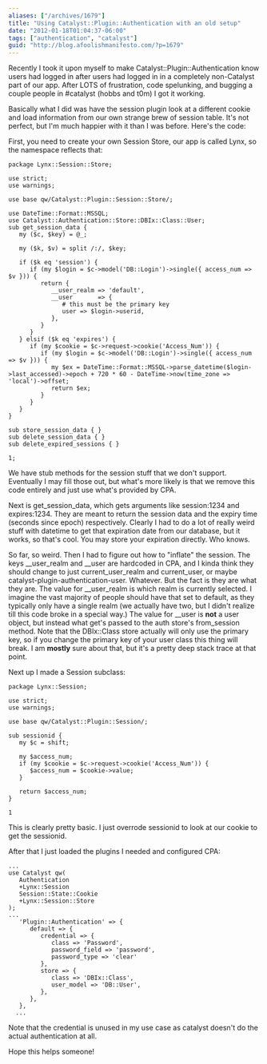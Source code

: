 ```yaml
---
aliases: ["/archives/1679"]
title: "Using Catalyst::Plugin::Authentication with an old setup"
date: "2012-01-18T01:04:37-06:00"
tags: ["authentication", "catalyst"]
guid: "http://blog.afoolishmanifesto.com/?p=1679"
---
```

Recently I took it upon myself to make Catalyst::Plugin::Authentication know users had logged in after users had logged in in a completely non-Catalyst part of our app. After LOTS of frustration, code spelunking, and bugging a couple people in #catalyst (hobbs and t0m) I got it working.

Basically what I did was have the session plugin look at a different cookie and load information from our own strange brew of session table. It's not perfect, but I'm much happier with it than I was before. Here's the code:

First, you need to create your own Session Store, our app is called Lynx, so the namespace reflects that:

    package Lynx::Session::Store;

    use strict;
    use warnings;

    use base qw/Catalyst::Plugin::Session::Store/;

    use DateTime::Format::MSSQL;
    use Catalyst::Authentication::Store::DBIx::Class::User;
    sub get_session_data {
       my ($c, $key) = @_;

       my ($k, $v) = split /:/, $key;

       if ($k eq 'session') {
          if (my $login = $c->model('DB::Login')->single({ access_num => $v })) {
             return {
                __user_realm => 'default',
                __user       => {
                   # this must be the primary key
                   user => $login->userid,
                },
             }
          }
       } elsif ($k eq 'expires') {
          if (my $cookie = $c->request->cookie('Access_Num')) {
             if (my $login = $c->model('DB::Login')->single({ access_num => $v })) {
                my $ex = DateTime::Format::MSSQL->parse_datetime($login->last_accessed)->epoch + 720 * 60 - DateTime->now(time_zone => 'local')->offset;
                return $ex;
             }
          }
       }
    }

    sub store_session_data { }
    sub delete_session_data { }
    sub delete_expired_sessions { }

    1;

We have stub methods for the session stuff that we don't support. Eventually I may fill those out, but what's more likely is that we remove this code entirely and just use what's provided by CPA.

Next is get\_session\_data, which gets arguments like session:1234 and expires:1234. They are meant to return the session data and the expiry time (seconds since epoch) respectively. Clearly I had to do a lot of really weird stuff with datetime to get that expiration date from our database, but it works, so that's cool. You may store your expiration directly. Who knows.

So far, so weird. Then I had to figure out how to "inflate" the session. The keys \_\_user\_realm and \_\_user are hardcoded in CPA, and I kinda think they should change to just current\_user\_realm and current\_user, or maybe catalyst-plugin-authentication-user. Whatever. But the fact is they are what they are. The value for \_\_user\_realm is which realm is currently selected. I imagine the vast majority of people should have that set to default, as they typically only have a single realm (we actually have two, but I didn't realize till this code broke in a special way.) The value for \_\_user is **not** a user object, but instead what get's passed to the auth store's from\_session method. Note that the DBIx::Class store actually will only use the primary key, so if you change the primary key of your user class this thing will break. I am **mostly** sure about that, but it's a pretty deep stack trace at that point.

Next up I made a Session subclass:

    package Lynx::Session;

    use strict;
    use warnings;

    use base qw/Catalyst::Plugin::Session/;

    sub sessionid {
       my $c = shift;

       my $access_num;
       if (my $cookie = $c->request->cookie('Access_Num')) {
          $access_num = $cookie->value;
       }

       return $access_num;
    }

    1

This is clearly pretty basic. I just overrode sessionid to look at our cookie to get the sessionid.

After that I just loaded the plugins I needed and configured CPA:

    ...
    use Catalyst qw(
       Authentication
       +Lynx::Session
       Session::State::Cookie
       +Lynx::Session::Store
    );
    ...
       'Plugin::Authentication' => {
          default => {
             credential => {
                class => 'Password',
                password_field => 'password',
                password_type => 'clear'
             },
             store => {
                class => 'DBIx::Class',
                user_model => 'DB::User',
             },
          },
       },
      ...

Note that the credential is unused in my use case as catalyst doesn't do the actual authentication at all.

Hope this helps someone!
